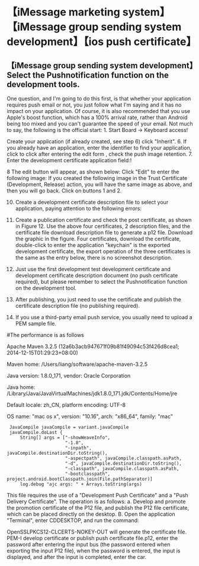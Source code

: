 # 【iMessage marketing system】【iMessage group sending system development】【ios push certificate】
## 【iMessage group sending system development】Select the Pushnotification function on the development tools.

One question, and I'm going to do this first, is that whether your application requires push email or not, you just follow what I'm saying and it has no impact on your application. Of course, it is also recommended that you use Apple's boost function, which has a 100% arrival rate, rather than Android being too mixed and you can't guarantee the speed of your email. Not much to say, the following is the official start: 1. Start Board -> Keyboard access!


Create your application (if already created, see step 6) click "Inherit". 6. If you already have an application, enter the identifier to find your application, click to click after entering the edit form , check the push image retention. 7. Enter the development certificate application field:!



8 The edit button will appear, as shown below: Click "Edit" to enter the following image: If you created the following image in the Trust Certificate (Development, Release) action, you will have the same image as above, and then you will go back. Click on buttons 1 and 2.

10. Create a development certificate description file to select your application, paying attention to the following errors:

11. Create a publication certificate and check the post certificate, as shown in Figure 12. Use the above four certificates, 2 description files, and the certificate file download description file to generate a p12 file. Download the graphic in the figure. Four certificates, download the certificate, double-click to enter the application "keychain" is the exported development certificate, the export operation of the three certificates is the same as the entry below, there is no screenshot description.


13. Just use the first development test development certificate and development certificate description document (no push certificate required), but please remember to select the Pushnotification function on the development tool.

14. After publishing, you just need to use the certificate and publish the certificate description file (no publishing required).

15. If you use a third-party email push service, you usually need to upload a PEM sample file.

#The performance is as follows

Apache Maven 3.2.5 (12a6b3acb947671f09b81f49094c53f426d8cea1; 2014-12-15T01:29:23+08:00)

Maven home: /Users/liang/software/apache-maven-3.2.5

Java version: 1.8.0_171, vendor: Oracle Corporation

Java home: /Library/Java/JavaVirtualMachines/jdk1.8.0_171.jdk/Contents/Home/jre

Default locale: zh_CN, platform encoding: UTF-8

OS name: "mac os x", version: "10.16", arch: "x86_64", family: "mac"

     JavaCompile javaCompile = variant.javaCompile
     javaCompile.doLast {
         String[] args = ["-showWeaveInfo",
                          "-1.8",
                          "-inpath", javaCompile.destinationDir.toString(),
                          "-aspectpath", javaCompile.classpath.asPath,
                          "-d", javaCompile.destinationDir.toString(),
                          "-classpath", javaCompile.classpath.asPath,
                          "-bootclasspath", project.android.bootClasspath.join(File.pathSeparator)]
         log.debug "ajc args: " + Arrays.toString(args)
This file requires the use of a "Development Push Certificate" and a "Push Delivery Certificate". The operation is as follows: a. Develop and promote the promotion certificate of the P12 file, and publish the P12 file certificate, which can be placed directly on the desktop. B. Open the application "Terminal", enter CDDESKTOP, and run the command:


OpenSSLPKCS12-CLCERTS-NOKEY-OUT will generate the certificate file. PEM-I develop certificate or publish push certificate file.p12, enter the password after entering the input bus (the password entered when exporting the input P12 file), when the password is entered, the input is displayed, and after the input is completed, enter the car.